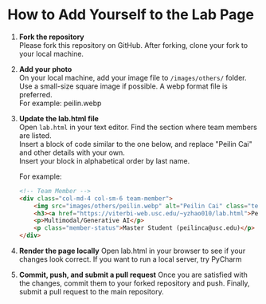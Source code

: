 # How to Add Yourself to the Lab Page

1. **Fork the repository**  
   Please fork this repository on GitHub. After forking, clone your fork to your local machine.

2. **Add your photo**  
   On your local machine, add your image file to `/images/others/` folder. Use a small-size square image if possible. A webp format file is preferred.  
   For example: peilin.webp

3. **Update the lab.html file**  
   Open `lab.html` in your text editor. Find the section where team members are listed.  
   Insert a block of code similar to the one below, and replace "Peilin Cai" and other details with your own.  
   Insert your block in alphabetical order by last name.
   
   For example:  
   ```html
   <!-- Team Member -->
   <div class="col-md-4 col-sm-6 team-member">
       <img src="images/others/peilin.webp" alt="Peilin Cai" class="team-img">
       <h3><a href="https://viterbi-web.usc.edu/~yzhao010/lab.html">Peilin Cai</a></h3>
       <p>Multimodal/Generative AI</p>
       <p class="member-status">Master Student (peilinca@usc.edu)</p>
   </div>

4. **Render the page locally**
   Open lab.html in your browser to see if your changes look correct. If you want to run a local server, try PyCharm

5. **Commit, push, and submit a pull request**
   Once you are satisfied with the changes, commit them to your forked repository and push.
   Finally, submit a pull request to the main repository.
